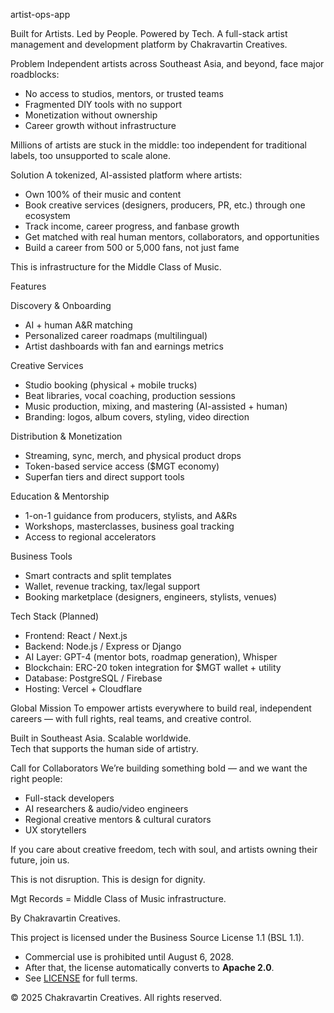 artist-ops-app

Built for Artists. Led by People. Powered by Tech. 
A full-stack artist management and development platform by Chakravartin Creatives.

Problem
Independent artists across Southeast Asia, and beyond, face major roadblocks:
- No access to studios, mentors, or trusted teams
- Fragmented DIY tools with no support
- Monetization without ownership
- Career growth without infrastructure

Millions of artists are stuck in the middle: too independent for traditional labels, too unsupported to scale alone.

Solution
A tokenized, AI-assisted platform where artists:
- Own 100% of their music and content
- Book creative services (designers, producers, PR, etc.) through one ecosystem
- Track income, career progress, and fanbase growth
- Get matched with real human mentors, collaborators, and opportunities
- Build a career from 500 or 5,000 fans, not just fame

This is infrastructure for the Middle Class of Music.

Features

Discovery & Onboarding
- AI + human A&R matching
- Personalized career roadmaps (multilingual)
- Artist dashboards with fan and earnings metrics

Creative Services
- Studio booking (physical + mobile trucks)
- Beat libraries, vocal coaching, production sessions
- Music production, mixing, and mastering (AI-assisted + human)
- Branding: logos, album covers, styling, video direction

Distribution & Monetization
- Streaming, sync, merch, and physical product drops
- Token-based service access ($MGT economy)
- Superfan tiers and direct support tools

Education & Mentorship
- 1-on-1 guidance from producers, stylists, and A&Rs
- Workshops, masterclasses, business goal tracking
- Access to regional accelerators

Business Tools
- Smart contracts and split templates
- Wallet, revenue tracking, tax/legal support
- Booking marketplace (designers, engineers, stylists, venues)

Tech Stack (Planned)
- Frontend: React / Next.js
- Backend: Node.js / Express or Django
- AI Layer: GPT-4 (mentor bots, roadmap generation), Whisper
- Blockchain: ERC-20 token integration for $MGT wallet + utility
- Database: PostgreSQL / Firebase
- Hosting: Vercel + Cloudflare

Global Mission
To empower artists everywhere to build real, independent careers — with full rights, real teams, and creative control.

Built in Southeast Asia. Scalable worldwide.  
Tech that supports the human side of artistry.

Call for Collaborators
We’re building something bold — and we want the right people:
- Full-stack developers
- AI researchers & audio/video engineers
- Regional creative mentors & cultural curators
- UX storytellers

If you care about creative freedom, tech with soul, and artists owning their future, join us.

This is not disruption. This is design for dignity.

Mgt Records = Middle Class of Music infrastructure.

By Chakravartin Creatives.

This project is licensed under the Business Source License 1.1 (BSL 1.1).

- Commercial use is prohibited until August 6, 2028.
- After that, the license automatically converts to **Apache 2.0**.
- See [LICENSE](./LICENSE) for full terms.

© 2025 Chakravartin Creatives. All rights reserved.



